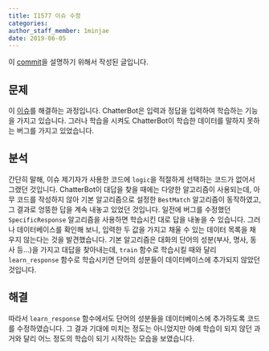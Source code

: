 ```yaml
---
title: I1577 이슈 수정
categories: 
author_staff_member: 1minjae
date: 2019-06-05
---
```


이 [commit](https://github.com/19-1-skku-oss/2019-1-OSS-L3/pull/20)을 설명하기 위해서 작성된 글입니다.

## 문제  
이 [이슈](https://github.com/gunthercox/ChatterBot/issues/1577)를 해결하는 과정입니다. ChatterBot은 입력과 정답을 입력하여 학습하는 기능을 가지고 있습니다. 그러나 학습을 시켜도 ChatterBot이 학습한 데이터를 말하지 못하는 버그를 가지고 있었습니다.

## 분석
간단히 말해, 이슈 제기자가 사용한 코드에 `logic`을 적절하게 선택하는 코드가 없어서 그랬던 것입니다. ChatterBot이 대답을 찾을 때에는 다양한 알고리즘이 사용되는데, 아무 코드를 작성하지 않아 기본 알고리즘으로 설정한 `BestMatch` 알고리즘이 동작하였고, 그 결과로 엉뚱한 답을 계속 내놓고 있었던 것입니다. 일전에 버그를 수정했던 `SpecificResponse` 알고리즘을 사용하면 학습시킨 대로 답을 내놓을 수 있습니다. 그러나 데이터베이스를 확인해 보니, 입력한 두 값을 가지고 채울 수 있는 데이터 목록을 채우지 않는다는 것을 발견했습니다. 기본 알고리즘은 대화의 단어의 성분(부사, 명사, 동사 등...)을 가지고 대답을 찾아내는데, `train` 함수로 학습시킬 때와 달리 `learn_response` 함수로 학습시키면 단어의 성분들이 데이터베이스에 추가되지 않았던 것입니다.

## 해결
따라서 `learn_response` 함수에서도 단어의 성분들을 데이터베이스에 추가하도록 코드를 수정하였습니다. 그 결과 기대에 미치는 정도는 아니었지만 아예 학습이 되지 않던 과거와 달리 어느 정도의 학습이 되기 시작하는 모습을 보였습니다.
